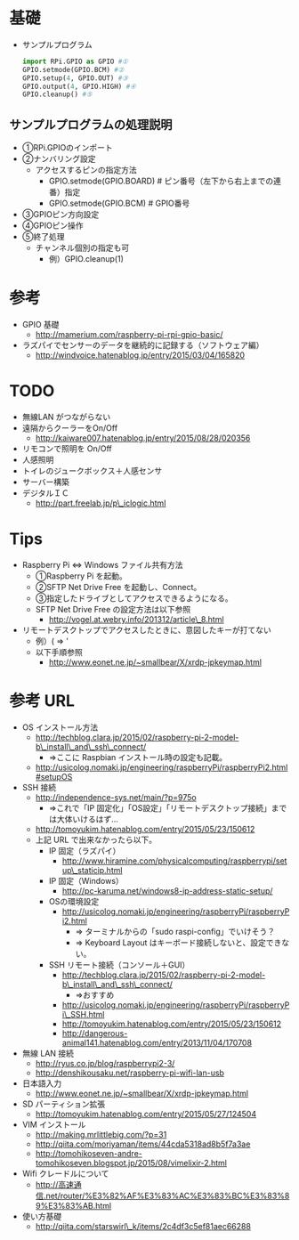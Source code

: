 # 基礎
- サンプルプログラム
	``` py 
	import RPi.GPIO as GPIO #①
	GPIO.setmode(GPIO.BCM) #②
	GPIO.setup(4, GPIO.OUT) #③
	GPIO.output(4, GPIO.HIGH) #④
	GPIO.cleanup() #⑤
	```

## サンプルプログラムの処理説明
- ①RPi.GPIOのインポート
- ②ナンバリング設定
	- アクセスするピンの指定方法
		- GPIO.setmode(GPIO.BOARD) # ピン番号（左下から右上までの連番）指定
		- GPIO.setmode(GPIO.BCM) # GPIO番号
- ③GPIOピン方向設定
- ④GPIOピン操作
- ⑤終了処理
	- チャンネル個別の指定も可
		- 例）GPIO.cleanup(1)

# 参考
- GPIO 基礎
	- http://mamerium.com/raspberry-pi-rpi-gpio-basic/
- ラズパイでセンサーのデータを継続的に記録する（ソフトウェア編）
	- http://windvoice.hatenablog.jp/entry/2015/03/04/165820

# TODO
- 無線LAN がつながらない
- 遠隔からクーラーをOn/Off
	- http://kaiware007.hatenablog.jp/entry/2015/08/28/020356
- リモコンで照明を On/Off
- 人感照明
- トイレのジュークボックス＋人感センサ
- サーバー構築
- デジタルＩＣ
	- http://part.freelab.jp/p\_iclogic.html

# Tips
- Raspberry Pi ⇔ Windows ファイル共有方法
	- ①Raspberry Pi を起動。
	- ②SFTP Net Drive Free を起動し、Connect。
	- ③指定したドライブとしてアクセスできるようになる。
	- SFTP Net Drive Free の設定方法は以下参照
		- http://vogel.at.webry.info/201312/article\_8.html
- リモートデスクトップでアクセスしたときに、意図したキーが打てない
	- 例）( ⇒ '
	- 以下手順参照
		- http://www.eonet.ne.jp/~smallbear/X/xrdp-jpkeymap.html

# 参考 URL
- OS インストール方法
	- http://techblog.clara.jp/2015/02/raspberry-pi-2-model-b\_install\_and\_ssh\_connect/
		- ⇒ここに Raspbian インストール時の設定も記載。
	- http://usicolog.nomaki.jp/engineering/raspberryPi/raspberryPi2.html#setupOS
- SSH 接続
	- http://independence-sys.net/main/?p=975o
		- ⇒これで「IP 固定化」「OS設定」「リモートデスクトップ接続」までは大体いけるはず…
	- http://tomoyukim.hatenablog.com/entry/2015/05/23/150612
	- 上記 URL で出来なかったら以下。
		- IP 固定（ラズパイ）
			- http://www.hiramine.com/physicalcomputing/raspberrypi/setup\_staticip.html
		- IP 固定（Windows）
			- http://pc-karuma.net/windows8-ip-address-static-setup/
		- OSの環境設定
			- http://usicolog.nomaki.jp/engineering/raspberryPi/raspberryPi2.html
				- ⇒ ターミナルからの「sudo raspi-config」でいけそう？
				- ⇒ Keyboard Layout はキーボード接続しないと、設定できない。
		- SSH リモート接続（コンソール＋GUI）
			- http://techblog.clara.jp/2015/02/raspberry-pi-2-model-b\_install\_and\_ssh\_connect/
				- ⇒おすすめ
			- http://usicolog.nomaki.jp/engineering/raspberryPi/raspberryPi\_SSH.html
			- http://tomoyukim.hatenablog.com/entry/2015/05/23/150612
			- http://dangerous-animal141.hatenablog.com/entry/2013/11/04/170708
- 無線 LAN 接続
	- http://ryus.co.jp/blog/raspberrypi2-3/
	- http://denshikousaku.net/raspberry-pi-wifi-lan-usb
- 日本語入力
	- http://www.eonet.ne.jp/~smallbear/X/xrdp-jpkeymap.html
- SD パーティション拡張
	- http://tomoyukim.hatenablog.com/entry/2015/05/27/124504
- VIM インストール
	- http://making.mrlittlebig.com/?p=31
	- http://qiita.com/moriyaman/items/44cda5318ad8b5f7a3ae
	- http://tomohikoseven-andre-tomohikoseven.blogspot.jp/2015/08/vimelixir-2.html
- Wifi クレードルについて
	- http://高速通信.net/router/%E3%82%AF%E3%83%AC%E3%83%BC%E3%83%89%E3%83%AB.html
- 使い方基礎
	- http://qiita.com/starswirl\_k/items/2c4df3c5ef81aec66288
